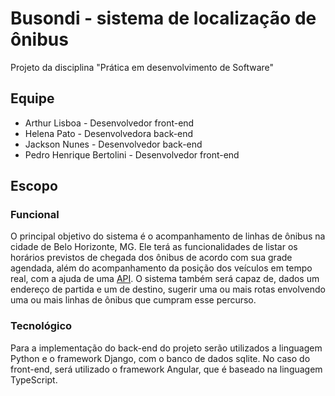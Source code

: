 # Busondi - sistema de localização de ônibus
Projeto da disciplina "Prática em desenvolvimento de Software"

## Equipe
- Arthur Lisboa - Desenvolvedor front-end
- Helena Pato - Desenvolvedora back-end
- Jackson Nunes - Desenvolvedor back-end
- Pedro Henrique Bertolini - Desenvolvedor front-end

## Escopo

### Funcional

O principal objetivo do sistema é o acompanhamento de linhas de ônibus na cidade de Belo Horizonte, MG. Ele terá as funcionalidades de listar os horários previstos de chegada dos ônibus de acordo com sua grade agendada, além do acompanhamento da posição dos veículos em tempo real, com a ajuda de uma [API](https://developers.google.com/transit/gtfs-realtime). O sistema também será capaz de, dados um endereço de partida e um de destino, sugerir uma ou mais rotas envolvendo uma ou mais linhas de ônibus que cumpram esse percurso.

### Tecnológico
Para a implementação do back-end do projeto serão utilizados a linguagem Python e o framework Django, com o banco de dados sqlite. No caso do front-end, será utilizado o framework Angular, que é baseado na linguagem TypeScript.
